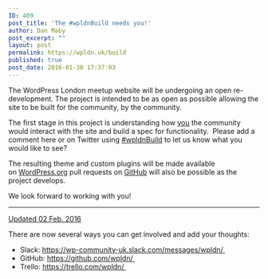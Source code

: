 ```yaml
---
ID: 409
post_title: 'The #wpldnBuild needs you!'
author: Dan Maby
post_excerpt: ""
layout: post
permalink: https://wpldn.uk/build
published: true
post_date: 2016-01-30 17:37:03
---
```

The WordPress London meetup website will be undergoing an open re-development. The project is intended to be as open as possible allowing the site to be built for the community, by the community.

The first stage in this project is understanding how <span style="text-decoration: underline;">you</span> the community would interact with the site and build a spec for functionality.  Please add a comment here or on Twitter using <a href="https://twitter.com/search?f=tweets&amp;q=%23wpldnBuild&amp;src=typd">#wpldnBuild</a> to let us know what you would like to see?

The resulting theme and custom plugins will be made available on <a href="https://wordpress.org/">WordPress.org</a> pull requests on <a href="https://github.com/wpldn">GitHub</a> will also be possible as the project develops.

We look forward to working with you!

<hr />

<span style="text-decoration: underline;">Updated 02 Feb. 2016</span>

There are now several ways you can get involved and add your thoughts:
<ul>
 	<li>Slack: <a class="twitter-timeline-link" dir="ltr" title="https://wp-community-uk.slack.com/messages/wpldn/" href="https://t.co/GnkZqGNiqZ" target="_blank" rel="nofollow noopener" data-expanded-url="https://wp-community-uk.slack.com/messages/wpldn/"><span class="invisible">https://</span><span class="js-display-url">wp-community-uk.slack.com/messages/wpldn/</span><span class="tco-ellipsis"><span class="invisible"> </span></span></a></li>
 	<li>GitHub: <a class="twitter-timeline-link" dir="ltr" title="https://github.com/wpldn/" href="https://t.co/1z2p6D1Hkm" target="_blank" rel="nofollow noopener" data-expanded-url="https://github.com/wpldn/"><span class="invisible">https://</span><span class="js-display-url">github.com/wpldn/</span><span class="tco-ellipsis"><span class="invisible"> </span></span></a></li>
 	<li>Trello: <a class="twitter-timeline-link" dir="ltr" title="https://trello.com/wpldn/" href="https://t.co/1WDKzmV2q0" target="_blank" rel="nofollow noopener" data-expanded-url="https://trello.com/wpldn/"><span class="invisible">https://</span><span class="js-display-url">trello.com/wpldn/</span><span class="tco-ellipsis"><span class="invisible"> </span></span></a></li>
</ul>
&nbsp;